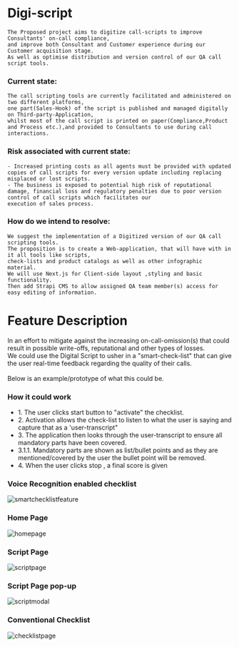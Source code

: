 # Digi-script
	The Proposed project aims to digitize call-scripts to improve Consultants' on-call compliance,
	and improve both Consultant and Customer experience during our Customer acquisition stage.
	As well as optimise distribution and version control of our QA call script tools.

 ### Current state:
	The call scripting tools are currently facilitated and administered on two different platforms,
	one part(Sales-Hook) of the script is published and managed digitally on Third-party-Application,
	whilst most of the call script is printed on paper(Compliance,Product and Process etc.),and provided to Consultants to use during call interactions.
 	
  ### Risk associated with current state:
	- Increased printing costs as all agents must be provided with updated copies of call scripts for every version update including replacing misplaced or lost scripts.
	- The business is exposed to potential high risk of reputational damage, financial loss and regulatory penalties due to poor version control of call scripts which facilitates our   
    execution of sales process.

  ### How do we intend to resolve:
	We suggest the implementation of a Digitized version of our QA call scripting tools.
	The proposition is to create a Web-application, that will have with in it all tools like scripts,
	check-lists and product catalogs as well as other infographic material.
 	We will use Next.js for Client-side layout ,styling and basic functionality. 
	Then add Strapi CMS to allow assigned QA team member(s) access for easy editing of information.


<h1 className={styles.headline}>Feature Description</h1>

<p className={styles.statement}>
In an effort to mitigate against the increasing on-call-omission(s) that could result in possible write-offs, reputational and other types of losses.
<br />
We could use the Digital Script to usher in a "smart-check-list" that can give the user real-time feedback regarding the quality of their calls.
<br />
<br />
Below is an example/prototype of what this could be.

<h3>How it could work </h3>

<ul>
  <li>1. The user clicks start button to "activate" the checklist.</li>
  <li>2. Activation allows the check-list to listen to what the user is saying and capture that as a 'user-transcript"</li>
  <li>3. The application then looks through the user-transcript to ensure all mandatory parts have been covered.</li>
  <li>3.1.1. Mandatory parts are shown as list/bullet points and as they are mentioned/covered by the user the bullet point will be removed.</li>
  <li>4. When the user clicks stop , a final score is given</li>
</ul>


### Voice Recognition enabled checklist
![smartchecklistfeature](https://github.com/WintonDeVilliers/digi-script/assets/65846344/bd6e0935-5c18-4374-a3d3-0f625eb77707)

### Home Page
![homepage](https://github.com/WintonDeVilliers/digi-script/assets/65846344/207f8faf-e3e7-4d84-b198-05151abf0985)

### Script Page
![scriptpage](https://github.com/WintonDeVilliers/digi-script/assets/65846344/e27399b4-d4df-42b0-9a15-b0fc7b30372b)


### Script Page pop-up
![scriptmodal](https://github.com/WintonDeVilliers/digi-script/assets/65846344/aefe208a-bc3a-4667-a592-7fe5cf96b1bd)


### Conventional Checklist
![checklistpage](https://github.com/WintonDeVilliers/digi-script/assets/65846344/df4e05a9-f69e-47f3-ae34-3e1ff9fd70ba)












